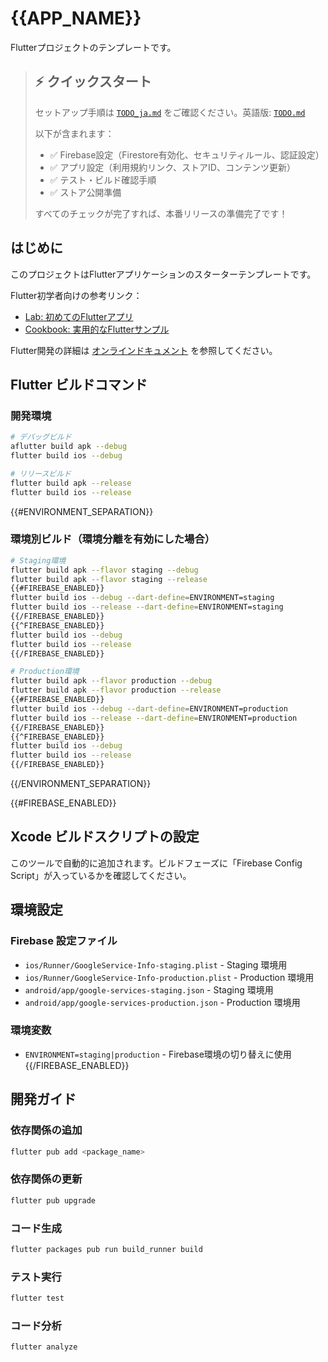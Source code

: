 # {{APP_NAME}}

Flutterプロジェクトのテンプレートです。

> ## ⚡ クイックスタート
> 
> セットアップ手順は [`TODO_ja.md`](TODO_ja.md) をご確認ください。英語版: [`TODO.md`](TODO.md)
> 
> 以下が含まれます：
> - ✅ Firebase設定（Firestore有効化、セキュリティルール、認証設定）
> - ✅ アプリ設定（利用規約リンク、ストアID、コンテンツ更新）
> - ✅ テスト・ビルド確認手順
> - ✅ ストア公開準備
> 
> すべてのチェックが完了すれば、本番リリースの準備完了です！

## はじめに

このプロジェクトはFlutterアプリケーションのスターターテンプレートです。

Flutter初学者向けの参考リンク：

- [Lab: 初めてのFlutterアプリ](https://docs.flutter.dev/get-started/codelab)
- [Cookbook: 実用的なFlutterサンプル](https://docs.flutter.dev/cookbook)

Flutter開発の詳細は
[オンラインドキュメント](https://docs.flutter.dev/) を参照してください。

## Flutter ビルドコマンド

### 開発環境

```bash
# デバッグビルド
aflutter build apk --debug
flutter build ios --debug

# リリースビルド
flutter build apk --release
flutter build ios --release
```

{{#ENVIRONMENT_SEPARATION}}

### 環境別ビルド（環境分離を有効にした場合）

```bash
# Staging環境
flutter build apk --flavor staging --debug
flutter build apk --flavor staging --release
{{#FIREBASE_ENABLED}}
flutter build ios --debug --dart-define=ENVIRONMENT=staging
flutter build ios --release --dart-define=ENVIRONMENT=staging
{{/FIREBASE_ENABLED}}
{{^FIREBASE_ENABLED}}
flutter build ios --debug
flutter build ios --release
{{/FIREBASE_ENABLED}}

# Production環境
flutter build apk --flavor production --debug
flutter build apk --flavor production --release
{{#FIREBASE_ENABLED}}
flutter build ios --debug --dart-define=ENVIRONMENT=production
flutter build ios --release --dart-define=ENVIRONMENT=production
{{/FIREBASE_ENABLED}}
{{^FIREBASE_ENABLED}}
flutter build ios --debug
flutter build ios --release
{{/FIREBASE_ENABLED}}
```

{{/ENVIRONMENT_SEPARATION}}

{{#FIREBASE_ENABLED}}

## Xcode ビルドスクリプトの設定

このツールで自動的に追加されます。ビルドフェーズに「Firebase Config Script」が入っているかを確認してください。

## 環境設定

### Firebase 設定ファイル

- `ios/Runner/GoogleService-Info-staging.plist` - Staging 環境用
- `ios/Runner/GoogleService-Info-production.plist` - Production 環境用
- `android/app/google-services-staging.json` - Staging 環境用
- `android/app/google-services-production.json` - Production 環境用

### 環境変数

- `ENVIRONMENT=staging|production` - Firebase環境の切り替えに使用
{{/FIREBASE_ENABLED}}

## 開発ガイド

### 依存関係の追加

```bash
flutter pub add <package_name>
```

### 依存関係の更新

```bash
flutter pub upgrade
```

### コード生成

```bash
flutter packages pub run build_runner build
```

### テスト実行

```bash
flutter test
```

### コード分析

```bash
flutter analyze
```
